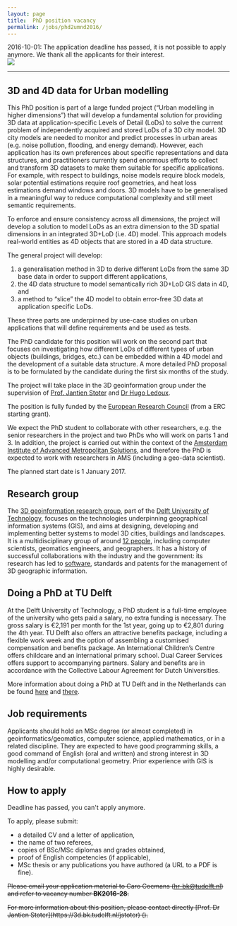 ```yaml
---
layout: page
title:  PhD position vacancy
permalink: /jobs/phd2umnd2016/
---
```


<div class="alert alert-danger" role="alert">2016-10-01: The application deadline has passed, it is not possible to apply anymore. We thank all the applicants for their interest.</div>


<div class="row">
	<div class="col-sm-12 col-xs-12"><img class="img-responsive" src="{{ "/jobs/phd2umnd2016/img/phd-banner.jpg" | prepend: site.baseurl }}"></div>
</div>

- - - 


## 3D and 4D data for Urban modelling

This PhD position is part of a large funded project (“Urban modelling in higher dimensions”) that will develop a fundamental solution for providing 3D data at application-specific Levels of Detail (LoDs) to solve the current problem of independently acquired and stored LoDs of a 3D city model. 3D city models are needed to monitor and predict processes in urban areas (e.g. noise pollution, flooding, and energy demand). However, each application has its own preferences about specific representations and data structures, and practitioners currently spend enormous efforts to collect and transform 3D datasets to make them suitable for specific applications. For example, with respect to buildings, noise models require block models, solar potential estimations require roof geometries, and heat loss estimations demand windows and doors. 3D models have to be generalised in a meaningful way to reduce computational complexity and still meet semantic requirements.

To enforce and ensure consistency across all dimensions, the project will develop a solution to model LoDs as an extra dimension to the 3D spatial dimensions in an integrated 3D+LoD (i.e. 4D) model. This approach models real-world entities as 4D objects that are stored in a 4D data structure. 

The general project will develop:
  
  1.  a generalisation method in 3D to derive different LoDs from the same 3D base data in order to support different applications,
  2.  the 4D data structure to model semantically rich 3D+LoD GIS data in 4D, and
  3.  a method to “slice” the 4D model to obtain error-free 3D data at application specific LoDs.

These three parts are underpinned by use-case studies on urban applications that will define requirements and be used as tests.

The PhD candidate for this position will work on the second part that focuses on investigating how different LoDs of different types of urban objects (buildings, bridges, etc.) can be embedded within a 4D model and the development of a suitable data structure. A more detailed PhD proposal is to be formulated by the candidate during the first six months of the study.

The project will take place in the 3D geoinformation group under the supervision of [Prof. Jantien Stoter](https://3d.bk.tudelft.nl/jstoter) and [Dr Hugo Ledoux](http://www.tudelft.nl/hledoux).

The position is fully funded by the [European Research Council](https://erc.europa.eu) (from a ERC starting grant). 

We expect the PhD student to collaborate with other researchers, e.g. the senior researchers in the project and two PhDs who will work on parts 1 and 3. 
In addition, the project is carried out within the context of the [Amsterdam Institute of Advanced Metropolitan Solutions](http://www.ams-institute.org), and therefore the PhD is expected to work with researchers in AMS (including a geo-data scientist).

The planned start date is 1 January 2017.

## Research group

The [3D geoinformation research group](https://3d.bk.tudelft.nl), part of the [Delft University of Technology](https://www.tudelft.nl/en/), focuses on the technologies underpinning geographical information systems (GIS), and aims at designing, developing and implementing better systems to model 3D cities, buildings and landscapes.
It is a multidisciplinary group of around [12 people](/about/), including computer scientists, geomatics engineers, and geographers.
It has a history of successful collaborations with the industry and the government: its research has led to [software](https://github.com/tudelft3d), standards and patents for the management of 3D geographic information.


## Doing a PhD at TU Delft

At the Delft University of Technology, a PhD student is a full-time employee of the university who gets paid a salary, no extra funding is necessary.
The gross salary is €2,191 per month for the 1st year, going up to €2,801 during the 4th year.
TU Delft also offers an attractive benefits package, including a flexible work week and the option of assembling a customised compensation and benefits package.
An International Children’s Centre offers childcare and an international primary school. Dual Career Services offers support to accompanying partners. Salary and benefits are in accordance with the Collective Labour Agreement for Dutch Universities.

More information about doing a PhD at TU Delft and in the Netherlands can be found [here](http://www.graduateschool.tudelft.nl) and [there](http://www.studyinholland.nl/education-system/degrees/phd).


## Job requirements

Applicants should hold an MSc degree (or almost completed) in geoinformatics/geomatics, computer science, applied mathematics, or in a related discipline.
They are expected to have good programming skills, a good command of English (oral and written) and strong interest in 3D modelling and/or computational geometry.
Prior experience with GIS is highly desirable.


## How to apply

<div class="alert alert-danger" role="alert">
Deadline has passed, you can't apply anymore.
</div>


To apply, please submit: 

- a detailed CV and a letter of application,
- the name of two referees,
- copies of BSc/MSc diplomas and grades obtained,
- proof of English competencies (if applicable),
- MSc thesis or any publications you have authored (a URL to a PDF is fine).


<del>Please email your application material to Caro Coemans (<hr-bk@tudelft.nl>) and refer to vacancy number __BK2016-28__.</del>

<del>
For more information about this position, please contact directly [Prof. Dr Jantien Stoter](https://3d.bk.tudelft.nl/jstoter) (<mailto:j.e.stoter@tudelft.nl>).
</del>

